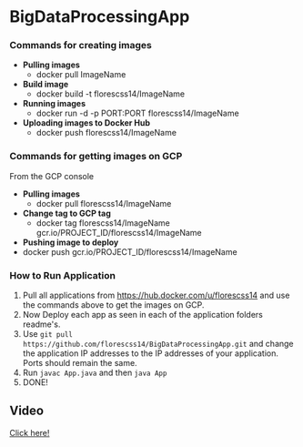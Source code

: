 # BigDataProcessingApp

### Commands for creating images  
- **Pulling images**
  - docker pull ImageName  
- **Build image**
  - docker build -t florescss14/ImageName
- **Running images**
  - docker run -d -p PORT:PORT florescss14/ImageName
- **Uploading images to Docker Hub**
  - docker push florescss14/ImageName
  
### Commands for getting images on GCP
From the GCP console
- **Pulling images**
  - docker pull florescss14/ImageName  
- **Change tag to GCP tag**
  - docker tag florescss14/ImageName gcr.io/PROJECT_ID/florescss14/ImageName
- **Pushing image to deploy**
 - docker push gcr.io/PROJECT_ID/florescss14/ImageName
  
### How to Run Application
1. Pull all applications from https://hub.docker.com/u/florescss14 and use the commands above to get the images on GCP.
2. Now Deploy each app as seen in each of the application folders readme's.
3. Use `git pull https://github.com/florescss14/BigDataProcessingApp.git` and change the application IP addresses to the IP addresses of your application. Ports should remain the same.
4. Run `javac App.java` and then `java App`
5. DONE!

## Video
[Click here!](https://pitt-my.sharepoint.com/:v:/r/personal/cwf24_pitt_edu/Documents/CS1660_Presentation.webm?csf=1&web=1&e=Jjq0Dn)

